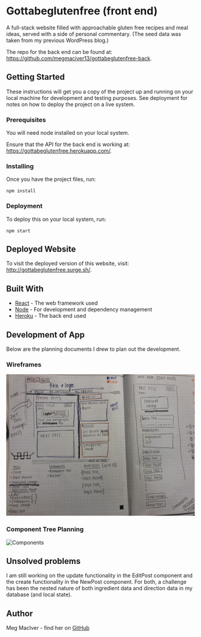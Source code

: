 # Gottabeglutenfree (front end)

A full-stack website filled with approachable gluten free recipes and meal ideas, served with a side of personal commentary. (The seed data was taken from my previous WordPress blog.)

The repo for the back end can be found at: https://github.com/megmaciver13/gottabeglutenfree-back.

## Getting Started

These instructions will get you a copy of the project up and running on your local machine for development and testing purposes. See deployment for notes on how to deploy the project on a live system.

### Prerequisites

You will need node installed on your local system.

Ensure that the API for the back end is working at: https://gottabeglutenfree.herokuapp.com/.

### Installing

Once you have the project files, run:

```
npm install
```

### Deployment

To deploy this on your local system, run:

```
npm start
```

## Deployed Website

To visit the deployed version of this website, visit: http://gottabeglutenfree.surge.sh/.

## Built With

* [React](https://reactjs.org/) - The web framework used
* [Node](https://nodejs.org/en/) - For development and dependency management
* [Heroku](https://gottabeglutenfree.herokuapp.com/) - The back end used

## Development of App

Below are the planning documents I drew to plan out the development.

### Wireframes

![Wireframes](/public/wireframes.jpg)

### Component Tree Planning

![Components](/public/component-tree.jpg)

## Unsolved problems

I am still working on the update functionality in the EditPost component and the create functionality in the NewPost component. For both, a challenge has been the nested nature of both ingredient data and direction data in my database (and local state).

## Author

Meg MacIver - find her on [GitHub](https://github.com/megmaciver13)
